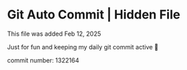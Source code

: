 # Git Auto Commit | Hidden File

This file was added Feb 12, 2025

Just for fun and keeping my daily git commit active 🤪

commit number: 1322164

